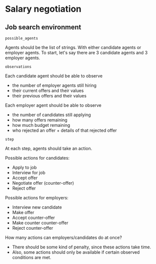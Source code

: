 # Salary negotiation

## Job search environment

`possible_agents`

Agents should be the list of strings. With either candidate agents or employer agents. To start, let's say there are 3 candidate agents and 3 employer agents.

`observations`

Each candidate agent should be able to observe

- the number of employer agents still hiring
- their current offers and their values
- their previous offers and their values

Each employer agent should be able to observe

- the number of candidates still applying
- how many offers remaining
- how much budget remaining
- who rejected an offer + details of that rejected offer

`step`

At each step, agents should take an action.

Possible actions for candidates:

- Apply to job
- Interview for job
- Accept offer
- Negotiate offer (counter-offer)
- Reject offer

Possible actions for employers:

- Interview new candidate
- Make offer
- Accept counter-offer
- Make counter counter-offer
- Reject counter-offer

How many actions can employers/candidates do at once?

- There should be some kind of penalty, since these actions take time.
- Also, some actions should only be available if certain observed conditions are met.